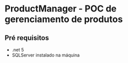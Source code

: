 # ProductManager - POC de gerenciamento de produtos

## Pré requisitos
- .net 5
- SQLServer instalado na máquina
